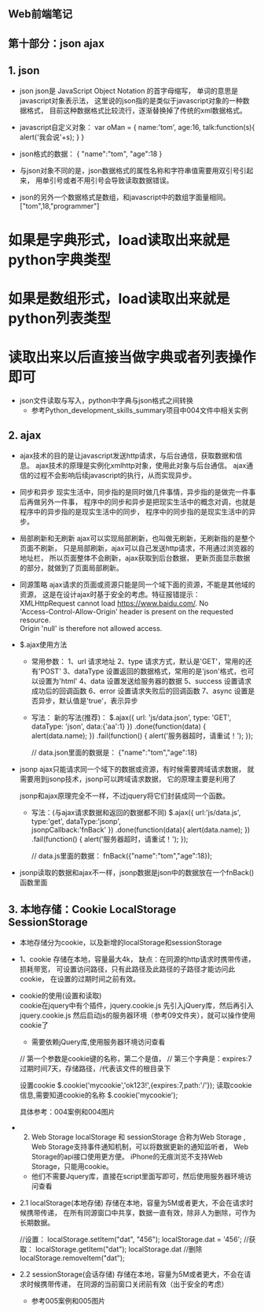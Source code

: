 ## Web前端笔记 ##


## 第十部分：json ajax


## 1. json
- json
    json是 JavaScript Object Notation 的首字母缩写，
    单词的意思是javascript对象表示法，
    这里说的json指的是类似于javascript对象的一种数据格式，
    目前这种数据格式比较流行，逐渐替换掉了传统的xml数据格式。

- javascript自定义对象：
    var oMan = {
        name:'tom',
        age:16,
        talk:function(s){
            alert('我会说'+s);
        }
    }

- json格式的数据：
    {
        "name":"tom",
        "age":18
    }

- 与json对象不同的是，json数据格式的属性名称和字符串值需要用双引号引起来，
    用单引号或者不用引号会导致读取数据错误。

- json的另外一个数据格式是数组，和javascript中的数组字面量相同。
    ["tom",18,"programmer"]

# 如果是字典形式，load读取出来就是python字典类型
# 如果是数组形式，load读取出来就是python列表类型
# 读取出来以后直接当做字典或者列表操作即可

- json文件读取与写入，python中字典与json格式之间转换
    - 参考Python_development_skills_summary项目中004文件中相关实例
    
## 2. ajax
- ajax技术的目的是让javascript发送http请求，与后台通信，获取数据和信息。
    ajax技术的原理是实例化xmlhttp对象，使用此对象与后台通信。
    ajax通信的过程不会影响后续javascript的执行，从而实现异步。

- 同步和异步
    现实生活中，同步指的是同时做几件事情，异步指的是做完一件事后再做另外一件事，
    程序中的同步和异步是把现实生活中的概念对调，也就是程序中的异步指的是现实生活中的同步，
    程序中的同步指的是现实生活中的异步。

- 局部刷新和无刷新
    ajax可以实现局部刷新，也叫做无刷新，无刷新指的是整个页面不刷新，
    只是局部刷新，ajax可以自己发送http请求，不用通过浏览器的地址栏，
    所以页面整体不会刷新，ajax获取到后台数据，
    更新页面显示数据的部分，就做到了页面局部刷新。

- 同源策略
    ajax请求的页面或资源只能是同一个域下面的资源，不能是其他域的资源，
    这是在设计ajax时基于安全的考虑。特征报错提示：
        XMLHttpRequest cannot load https://www.baidu.com/. No  
        'Access-Control-Allow-Origin' header is present on the requested resource.  
        Origin 'null' is therefore not allowed access.

- $.ajax使用方法
    - 常用参数：
        1、url 请求地址
        2、type 请求方式，默认是'GET'，常用的还有'POST'
        3、dataType 设置返回的数据格式，常用的是'json'格式，也可以设置为'html'
        4、data 设置发送给服务器的数据
        5、success 设置请求成功后的回调函数
        6、error 设置请求失败后的回调函数
        7、async 设置是否异步，默认值是'true'，表示异步 
        
    - 写法：
    新的写法(推荐)： 
        $.ajax({
            url: 'js/data.json',
            type: 'GET',
            dataType: 'json',
            data:{'aa':1}
        })
        .done(function(data) {
            alert(data.name);
        })
        .fail(function() {
            alert('服务器超时，请重试！');
        });
        
        // data.json里面的数据是： {"name":"tom","age":18}
        
- jsonp
    ajax只能请求同一个域下的数据或资源，有时候需要跨域请求数据，
    就需要用到jsonp技术，jsonp可以跨域请求数据，
    它的原理主要是利用了<script>标签可以跨域链接资源的特性。
    比如：
    <!--可以引入在线的js框架，相当于就是script跨域请求的资源-->
	<script type="text/javascript" src="https://code.jquery.com/jquery-1.12.4.min.js"></script>
	
    jsonp和ajax原理完全不一样，不过jquery将它们封装成同一个函数。
    
    - 写法：(与ajax请求数据和返回的数据都不同)
        $.ajax({
            url:'js/data.js',
            type:'get',
            dataType:'jsonp',   
            jsonpCallback:'fnBack'
        })
        .done(function(data){
            alert(data.name);
        })
        .fail(function() {
            alert('服务器超时，请重试！');
        });
        
        // data.js里面的数据： fnBack({"name":"tom","age":18});
    
- jsonp读取的数据和ajax不一样，jsonp数据是json中的数据放在一个fnBack()函数里面

## 3. 本地存储：Cookie LocalStorage SessionStorage
- 本地存储分为cookie，以及新增的localStorage和sessionStorage

- 1、cookie 
    存储在本地，容量最大4k，
    缺点：在同源的http请求时携带传递，损耗带宽，
    可设置访问路径，只有此路径及此路径的子路径才能访问此cookie，
    在设置的过期时间之前有效。

- cookie的使用(设置和读取)    
    cookie在jquery中有个插件，jquery.cookie.js
    先引入jQuery库，然后再引入jquery.cookie.js
    然后启动js的服务器环境（参考09文件夹），就可以操作使用cookie了
    - 需要依赖jQuery库,使用服务器环境访问查看
    
    // 第一个参数是cookie键的名称，第二个是值，
    // 第三个字典是：expires:7 过期时间7天，存储路径，/代表该文件的根目录下
    
    设置cookie
    $.cookie('mycookie','ok123!',{expires:7,path:'/'});
    读取cookie信息,需要知道cookie的名称
    $.cookie('mycookie');
    
    具体参考：004案例和004图片
    
- 2. Web Storage
    localStorage 和 sessionStorage 合称为Web Storage , 
    Web Storage支持事件通知机制，可以将数据更新的通知监听者，
    Web Storage的api接口使用更方便。
    iPhone的无痕浏览不支持Web Storage，只能用cookie。
    
    - 他们不需要Jquery库，直接在script里面写即可，然后使用服务器环境访问查看
    
- 2.1 localStorage(本地存储)
    存储在本地，容量为5M或者更大，不会在请求时候携带传递，
    在所有同源窗口中共享，数据一直有效，除非人为删除，可作为长期数据。
    
    //设置：
        localStorage.setItem("dat", "456");
        localStorage.dat = '456';
    //获取：
        localStorage.getItem("dat");
        localStorage.dat
    //删除
        localStorage.removeItem("dat");
        
- 2.2 sessionStorage(会话存储)
    存储在本地，容量为5M或者更大，不会在请求时候携带传递，
    在同源的当前窗口关闭前有效（出于安全的考虑）
    - 参考005案例和005图片
    
    
    